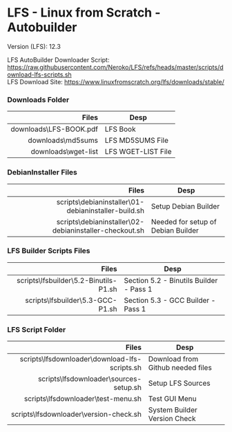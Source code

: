 # LFS - Linux from Scratch - Autobuilder

Version (LFS): 12.3 <br />

LFS AutoBuilder Downloader Script: https://raw.githubusercontent.com/Neroko/LFS/refs/heads/master/scripts/download-lfs-scripts.sh <br />
LFS Download Site: https://www.linuxfromscratch.org/lfs/downloads/stable/ <br />

### Downloads Folder
| Files | Desp |
| -----:|------|
| downloads\LFS-BOOK.pdf| LFS Book|
| downloads\md5sums| LFS MD5SUMS File|
| downloads\wget-list| LFS WGET-LIST File|

### DebianInstaller Files
| Files | Desp |
| -----:|------|
| scripts\debianinstaller\01-debianinstaller-build.sh| Setup Debian Builder|
| scripts\debianinstaller\02-debianinstaller-checkout.sh| Needed for setup of Debian Builder|

### LFS Builder Scripts Files
| Files | Desp |
| -----:|------|
| scripts\lfsbuilder\5.2-Binutils-P1.sh| Section 5.2 - Binutils Builder - Pass 1|
| scripts\lfsbuilder\5.3-GCC-P1.sh| Section 5.3 - GCC Builder - Pass 1|

### LFS Script Folder
| Files | Desp |
| -----:|------|
| scripts\lfsdownloader\download-lfs-scripts.sh| Download from Github needed files|
| scripts\lfsdownloader\sources-setup.sh| Setup LFS Sources|
| scripts\lfsdownloader\test-menu.sh| Test GUI Menu|
| scripts\lfsdownloader\version-check.sh| System Builder Version Check|

